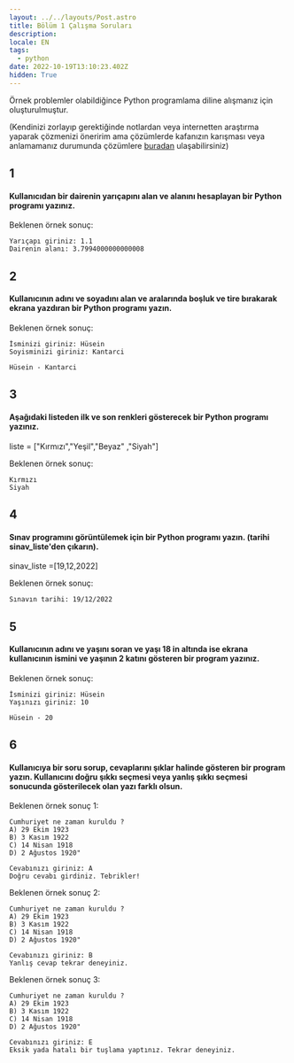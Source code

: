 ```yaml
---
layout: ../../layouts/Post.astro
title: Bölüm 1 Çalışma Soruları
description:
locale: EN
tags:
  - python
date: 2022-10-19T13:10:23.402Z
hidden: True
---
```


Örnek problemler olabildiğince Python programlama diline alışmanız için oluşturulmuştur.

(Kendinizi zorlayıp gerektiğinde notlardan veya internetten araştırma yaparak çözmenizi öneririm ama çözümlerde kafanızın karışması veya anlamamanız durumunda çözümlere [buradan](/blog/python-bolum-1-cozumler) ulaşabilirsiniz)

## 1

#### Kullanıcıdan bir dairenin yarıçapını alan ve alanını hesaplayan bir Python programı yazınız.

Beklenen örnek sonuç:

    Yarıçapı giriniz: 1.1
    Dairenin alanı: 3.7994000000000008

## 2

#### Kullanıcının adını ve soyadını alan ve aralarında boşluk ve tire bırakarak ekrana yazdıran bir Python programı yazın.

Beklenen örnek sonuç:

    İsminizi giriniz: Hüsein
    Soyisminizi giriniz: Kantarci

    Hüsein - Kantarci

## 3

#### Aşağıdaki listeden ilk ve son renkleri gösterecek bir Python programı yazınız.

liste = ["Kırmızı","Yeşil","Beyaz" ,"Siyah"]

Beklenen örnek sonuç:

    Kırmızı
    Siyah

## 4

#### Sınav programını görüntülemek için bir Python programı yazın. (tarihi sinav_liste'den çıkarın).

sinav_liste =[19,12,2022]

Beklenen örnek sonuç:

    Sınavın tarihi: 19/12/2022

## 5

#### Kullanıcının adını ve yaşını soran ve yaşı 18 in altında ise ekrana kullanıcının ismini ve yaşının 2 katını gösteren bir program yazınız.

Beklenen örnek sonuç:

    İsminizi giriniz: Hüsein
    Yaşınızı giriniz: 10

    Hüsein - 20

## 6

#### Kullanıcıya bir soru sorup, cevaplarını şıklar halinde gösteren bir program yazın. Kullanıcını doğru şıkkı seçmesi veya yanlış şıkkı seçmesi sonucunda gösterilecek olan yazı farklı olsun.

Beklenen örnek sonuç 1:

    Cumhuriyet ne zaman kuruldu ?
    A) 29 Ekim 1923
    B) 3 Kasım 1922
    C) 14 Nisan 1918
    D) 2 Ağustos 1920"

    Cevabınızı giriniz: A
    Doğru cevabı girdiniz. Tebrikler!

Beklenen örnek sonuç 2:

    Cumhuriyet ne zaman kuruldu ?
    A) 29 Ekim 1923
    B) 3 Kasım 1922
    C) 14 Nisan 1918
    D) 2 Ağustos 1920"

    Cevabınızı giriniz: B
    Yanlış cevap tekrar deneyiniz.

Beklenen örnek sonuç 3:

    Cumhuriyet ne zaman kuruldu ?
    A) 29 Ekim 1923
    B) 3 Kasım 1922
    C) 14 Nisan 1918
    D) 2 Ağustos 1920"

    Cevabınızı giriniz: E
    Eksik yada hatalı bir tuşlama yaptınız. Tekrar deneyiniz.
